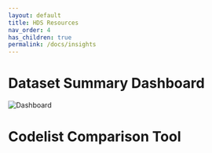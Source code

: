 ```yaml
---
layout: default
title: HDS Resources
nav_order: 4
has_children: true
permalink: /docs/insights
---
```


# Dataset Summary Dashboard

![Dashboard](/docs/assets/Dashboard.png)

# Codelist Comparison Tool
